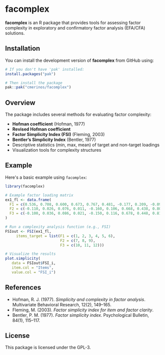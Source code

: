 # facomplex

**facomplex** is an R package that provides tools for assessing factor complexity in exploratory and confirmatory factor analysis (EFA/CFA) solutions.

<!-- badges: start -->

<!-- badges: end -->

## Installation

You can install the development version of **facomplex** from GitHub using:

``` r
# If you don't have 'pak' installed:
install.packages("pak")

# Then install the package
pak::pak("cmerinos/facomplex")
```

## Overview

The package includes several methods for evaluating factor complexity:

-   **Hofman coefficient** (Hofman, 1977)
-   **Revised Hofman coefficient**
-   **Factor Simplicity Index (FSI)** (Fleming, 2003)
-   **Bentler’s Simplicity Index** (Bentler, 1977)
-   Descriptive statistics (min, max, mean) of target and non-target loadings
-   Visualization tools for complexity structures

## Example

Here's a basic example using `facomplex`:

``` r
library(facomplex)

# Example factor loading matrix
ex1_fl <- data.frame(
  F1 = c(0.536, 0.708, 0.600, 0.673, 0.767, 0.481, -0.177, 0.209, -0.097, -0.115, 0.047, 0.024),
  F2 = c(-0.110, 0.026, 0.076, 0.011, -0.160, 0.106, 0.668, 0.438, 0.809, 0.167, 0.128, 0.041),
  F3 = c(-0.100, 0.036, 0.086, 0.021, -0.150, 0.116, 0.678, 0.448, 0.819, 0.577, 0.738, 0.751)
)

# Run a complexity analysis function (e.g., FSI)
FSIout <- FSI(ex1_fl,  
     items_target = list(F1 = c(1, 2, 3, 4, 5, 6),
                         F2 = c(7, 8, 9),
                         F3 = c(10, 11, 12)))

# Visualize the results
plot.simplicity(
   data = FSIout$FSI_i,
   item.col = "Items",
   value.col = "FSI_i")
```

## References

-   Hofman, R. J. (1977). *Simplicity and complexity in factor analysis*. Multivariate Behavioral Research, 12(2), 149–165.
-   Fleming, M. (2003). *Factor simplicity index for item and factor clarity*.
-   Bentler, P. M. (1977). *Factor simplicity index*. Psychological Bulletin, 84(1), 115–117.

## License

This package is licensed under the GPL-3.
